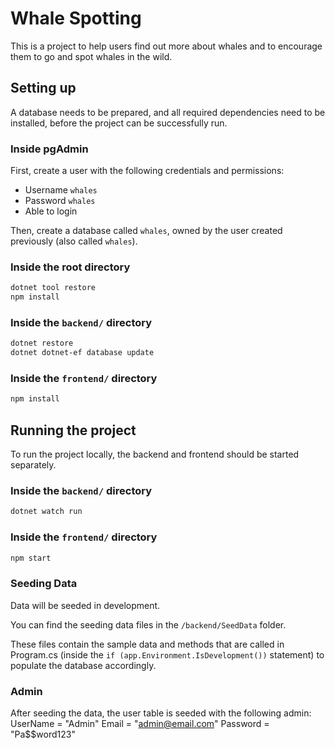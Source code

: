 # Whale Spotting

This is a project to help users find out more about whales and to encourage them to go and spot whales in the wild.

## Setting up

A database needs to be prepared, and all required dependencies need to be installed, before the project can be successfully run.

### Inside pgAdmin

First, create a user with the following credentials and permissions:

- Username `whales`
- Password `whales`
- Able to login

Then, create a database called `whales`, owned by the user created previously (also called `whales`).

### Inside the root directory

```bash
dotnet tool restore
npm install
```

### Inside the `backend/` directory

```bash
dotnet restore
dotnet dotnet-ef database update
```

### Inside the `frontend/` directory

```bash
npm install
```

## Running the project

To run the project locally, the backend and frontend should be started separately.

### Inside the `backend/` directory

```bash
dotnet watch run
```

### Inside the `frontend/` directory

```bash
npm start
```

### Seeding Data

Data will be seeded in development.

You can find the seeding data files in the `/backend/SeedData` folder.

These files contain the sample data and methods that are called in Program.cs (inside the `if (app.Environment.IsDevelopment())` statement) to populate the database accordingly.


### Admin

After seeding the data, the user table is seeded with the following admin:
UserName = "Admin"
Email = "admin@email.com"
Password = "Pa$$word123"

